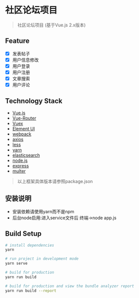 # 社区论坛项目
> 社区论坛项目 (基于Vue.js 2.x版本)

## Feature

- [x] 发表帖子
- [x] 用户信息修改
- [x] 用户登录
- [x] 用户注册
- [x] 文章搜索
- [x] 用户评论

## Technology Stack

- [Vue.js](https://cn.vuejs.org)
- [Vue-Router](https://router.vuejs.org/zh/)
- [Vuex](https://vuex.vuejs.org/zh/)
- [Element UI](http://element-cn.eleme.io/#/zh-CN)
- [webpack](https://webpack.js.org/)
- [axios](https://github.com/axios/axios)
- [less](http://lesscss.org/)
- [yarn](https://yarnpkg.com/zh-Hans/)
- [elasticsearch](https://www.elastic.co/cn/products/elasticsearch)
- [node.js](https://nodejs.org/zh-cn/)
- [express](https://www.express.com/)
- [multer](https://github.com/expressjs/multer/blob/master/doc/README-zh-cn.md)



> 以上框架具体版本请参照package.json

## 安装说明
- 安装依赖请使用yarn而不是npm
- 后台node启用:进入service文件后 终端->node app.js

## Build Setup

``` bash
# install dependencies
yarn

# run project in development mode
yarn serve

# build for production
yarn run build

# build for production and view the bundle analyzer report
yarn run build --report
```